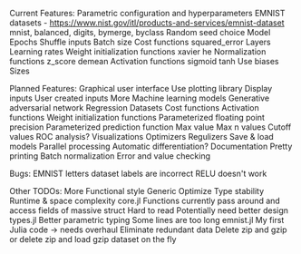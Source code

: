 
Current Features:
    Parametric configuration and hyperparameters
        EMNIST datasets - https://www.nist.gov/itl/products-and-services/emnist-dataset
            mnist, balanced, digits, bymerge, byclass
        Random seed choice
        Model
            Epochs
            Shuffle inputs
            Batch size
            Cost functions
                squared_error
        Layers
            Learning rates
            Weight initialization functions
                xavier
                he
            Normalization functions
                z_score
                demean
            Activation functions
                sigmoid
                tanh
            Use biases
            Sizes

Planned Features:
    Graphical user interface
        Use plotting library
        Display inputs
        User created inputs
    More
        Machine learning models
            Generative adversarial network
            Regression
        Datasets
        Cost functions
        Activation functions
        Weight initialization functions
    Parameterized floating point precision
    Parameterized prediction function
        Max value
        Max n values
        Cutoff values
            ROC analysis?
    Visualizations
    Optimizers
    Regulizers
    Save & load models
    Parallel processing
    Automatic differentiation?
    Documentation
    Pretty printing
    Batch normalization
    Error and value checking

Bugs:
    EMNIST letters dataset labels are incorrect
    RELU doesn't work

Other TODOs:
    More
        Functional style
        Generic
    Optimize
        Type stability
        Runtime & space complexity
        core.jl
            Functions currently pass around and access fields of massive struct
                Hard to read
                Potentially need better design
        types.jl
            Better parametric typing
            Some lines are too long
        emnist.jl
            My first Julia code -> needs overhaul
            Eliminate redundant data
                Delete zip and gzip or delete zip and load gzip dataset on the fly
